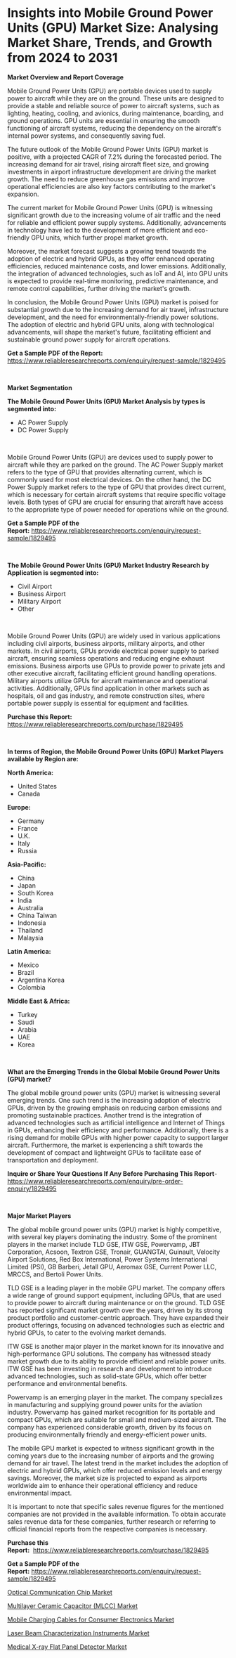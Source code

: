 <p><h1>Insights into Mobile Ground Power Units (GPU) Market Size: Analysing Market Share, Trends, and Growth from 2024 to 2031</h1></p><p><strong>Market Overview and Report Coverage</strong></p>
<p><p>Mobile Ground Power Units (GPU) are portable devices used to supply power to aircraft while they are on the ground. These units are designed to provide a stable and reliable source of power to aircraft systems, such as lighting, heating, cooling, and avionics, during maintenance, boarding, and ground operations. GPU units are essential in ensuring the smooth functioning of aircraft systems, reducing the dependency on the aircraft's internal power systems, and consequently saving fuel.</p><p>The future outlook of the Mobile Ground Power Units (GPU) market is positive, with a projected CAGR of 7.2% during the forecasted period. The increasing demand for air travel, rising aircraft fleet size, and growing investments in airport infrastructure development are driving the market growth. The need to reduce greenhouse gas emissions and improve operational efficiencies are also key factors contributing to the market's expansion.</p><p>The current market for Mobile Ground Power Units (GPU) is witnessing significant growth due to the increasing volume of air traffic and the need for reliable and efficient power supply systems. Additionally, advancements in technology have led to the development of more efficient and eco-friendly GPU units, which further propel market growth. </p><p>Moreover, the market forecast suggests a growing trend towards the adoption of electric and hybrid GPUs, as they offer enhanced operating efficiencies, reduced maintenance costs, and lower emissions. Additionally, the integration of advanced technologies, such as IoT and AI, into GPU units is expected to provide real-time monitoring, predictive maintenance, and remote control capabilities, further driving the market's growth.</p><p>In conclusion, the Mobile Ground Power Units (GPU) market is poised for substantial growth due to the increasing demand for air travel, infrastructure development, and the need for environmentally-friendly power solutions. The adoption of electric and hybrid GPU units, along with technological advancements, will shape the market's future, facilitating efficient and sustainable ground power supply for aircraft operations.</p></p>
<p><strong>Get a Sample PDF of the Report:</strong> <a href="https://www.reliableresearchreports.com/enquiry/request-sample/1829495">https://www.reliableresearchreports.com/enquiry/request-sample/1829495</a></p>
<p>&nbsp;</p>
<p><strong>Market Segmentation</strong></p>
<p><strong>The Mobile Ground Power Units (GPU) Market Analysis by types is segmented into:</strong></p>
<p><ul><li>AC Power Supply</li><li>DC Power Supply</li></ul></p>
<p>&nbsp;</p>
<p><p>Mobile Ground Power Units (GPU) are devices used to supply power to aircraft while they are parked on the ground. The AC Power Supply market refers to the type of GPU that provides alternating current, which is commonly used for most electrical devices. On the other hand, the DC Power Supply market refers to the type of GPU that provides direct current, which is necessary for certain aircraft systems that require specific voltage levels. Both types of GPU are crucial for ensuring that aircraft have access to the appropriate type of power needed for operations while on the ground.</p></p>
<p><strong>Get a Sample PDF of the Report:</strong>&nbsp;<a href="https://www.reliableresearchreports.com/enquiry/request-sample/1829495">https://www.reliableresearchreports.com/enquiry/request-sample/1829495</a></p>
<p>&nbsp;</p>
<p><strong>The Mobile Ground Power Units (GPU) Market Industry Research by Application is segmented into:</strong></p>
<p><ul><li>Civil Airport</li><li>Business Airport</li><li>Military Airport</li><li>Other</li></ul></p>
<p>&nbsp;</p>
<p><p>Mobile Ground Power Units (GPU) are widely used in various applications including civil airports, business airports, military airports, and other markets. In civil airports, GPUs provide electrical power supply to parked aircraft, ensuring seamless operations and reducing engine exhaust emissions. Business airports use GPUs to provide power to private jets and other executive aircraft, facilitating efficient ground handling operations. Military airports utilize GPUs for aircraft maintenance and operational activities. Additionally, GPUs find application in other markets such as hospitals, oil and gas industry, and remote construction sites, where portable power supply is essential for equipment and facilities.</p></p>
<p><strong>Purchase this Report:</strong>&nbsp; <a href="https://www.reliableresearchreports.com/purchase/1829495">https://www.reliableresearchreports.com/purchase/1829495</a></p>
<p>&nbsp;</p>
<p><strong>In terms of Region, the Mobile Ground Power Units (GPU) Market Players available by Region are:</strong></p>
<p>
    <p> <strong> North America: </strong>
        <ul>
            <li>United States</li>
            <li>Canada</li>
        </ul>
        </p> 
    <p> <strong> Europe: </strong>
        <ul>
            <li>Germany</li>
            <li>France</li>
            <li>U.K.</li>
            <li>Italy</li>
            <li>Russia</li>
        </ul>
        </p> 
    <p> <strong> Asia-Pacific: </strong>
        <ul>
            <li>China</li>
            <li>Japan</li>
            <li>South Korea</li>
            <li>India</li>
            <li>Australia</li>
            <li>China Taiwan</li>
            <li>Indonesia</li>
            <li>Thailand</li>
            <li>Malaysia</li>
        </ul>
        </p> 
    <p> <strong> Latin America: </strong>
        <ul>
            <li>Mexico</li>
            <li>Brazil</li>
            <li>Argentina Korea</li>
            <li>Colombia</li>
        </ul>
        </p> 
    <p> <strong> Middle East & Africa: </strong>
        <ul>
            <li>Turkey</li>
            <li>Saudi</li>
            <li>Arabia</li>
            <li>UAE</li>
            <li>Korea</li>
        </ul>
    </p>
    </p>
<p>&nbsp;</p>
<p><strong>What are the Emerging Trends in the Global Mobile Ground Power Units (GPU) market?</strong></p>
<p><p>The global mobile ground power units (GPU) market is witnessing several emerging trends. One such trend is the increasing adoption of electric GPUs, driven by the growing emphasis on reducing carbon emissions and promoting sustainable practices. Another trend is the integration of advanced technologies such as artificial intelligence and Internet of Things in GPUs, enhancing their efficiency and performance. Additionally, there is a rising demand for mobile GPUs with higher power capacity to support larger aircraft. Furthermore, the market is experiencing a shift towards the development of compact and lightweight GPUs to facilitate ease of transportation and deployment.</p></p>
<p><strong>Inquire or Share Your Questions If Any Before Purchasing This Report</strong>- <a href="https://www.reliableresearchreports.com/enquiry/pre-order-enquiry/1829495">https://www.reliableresearchreports.com/enquiry/pre-order-enquiry/1829495</a></p>
<p>&nbsp;</p>
<p><strong>Major Market Players</strong></p>
<p><p>The global mobile ground power units (GPU) market is highly competitive, with several key players dominating the industry. Some of the prominent players in the market include TLD GSE, ITW GSE, Powervamp, JBT Corporation, Acsoon, Textron GSE, Tronair, GUANGTAI, Guinault, Velocity Airport Solutions, Red Box International, Power Systems International Limited (PSI), GB Barberi, Jetall GPU, Aeromax GSE, Current Power LLC, MRCCS, and Bertoli Power Units.</p><p>TLD GSE is a leading player in the mobile GPU market. The company offers a wide range of ground support equipment, including GPUs, that are used to provide power to aircraft during maintenance or on the ground. TLD GSE has reported significant market growth over the years, driven by its strong product portfolio and customer-centric approach. They have expanded their product offerings, focusing on advanced technologies such as electric and hybrid GPUs, to cater to the evolving market demands.</p><p>ITW GSE is another major player in the market known for its innovative and high-performance GPU solutions. The company has witnessed steady market growth due to its ability to provide efficient and reliable power units. ITW GSE has been investing in research and development to introduce advanced technologies, such as solid-state GPUs, which offer better performance and environmental benefits.</p><p>Powervamp is an emerging player in the market. The company specializes in manufacturing and supplying ground power units for the aviation industry. Powervamp has gained market recognition for its portable and compact GPUs, which are suitable for small and medium-sized aircraft. The company has experienced considerable growth, driven by its focus on producing environmentally friendly and energy-efficient power units.</p><p>The mobile GPU market is expected to witness significant growth in the coming years due to the increasing number of airports and the growing demand for air travel. The latest trend in the market includes the adoption of electric and hybrid GPUs, which offer reduced emission levels and energy savings. Moreover, the market size is projected to expand as airports worldwide aim to enhance their operational efficiency and reduce environmental impact.</p><p>It is important to note that specific sales revenue figures for the mentioned companies are not provided in the available information. To obtain accurate sales revenue data for these companies, further research or referring to official financial reports from the respective companies is necessary.</p></p>
<p><strong>Purchase this Report:</strong>&nbsp;&nbsp;<a href="https://www.reliableresearchreports.com/purchase/1829495">https://www.reliableresearchreports.com/purchase/1829495</a></p>
<p></p>
<p><strong>Get a Sample PDF of the Report:</strong>&nbsp;<a href="https://www.reliableresearchreports.com/enquiry/request-sample/1829495">https://www.reliableresearchreports.com/enquiry/request-sample/1829495</a></p>
<p><p><a href="https://github.com/ambrozg/Market-Research-Report-List-2/blob/main/optical-communication-chip-market.md">Optical Communication Chip Market</a></p><p><a href="https://github.com/dzharov81/Market-Research-Report-List-2/blob/main/multilayer-ceramic-capacitor-mlcc-market.md">Multilayer Ceramic Capacitor (MLCC) Market</a></p><p><a href="https://github.com/scarol104/Market-Research-Report-List-2/blob/main/mobile-charging-cables-for-consumer-electronics-market.md">Mobile Charging Cables for Consumer Electronics Market</a></p><p><a href="https://github.com/maliyahmorrow6654/Market-Research-Report-List-2/blob/main/laser-beam-characterization-instruments-market.md">Laser Beam Characterization Instruments Market</a></p><p><a href="https://github.com/deliacustodio40/Market-Research-Report-List-2/blob/main/medical-x-ray-flat-panel-detector-market.md">Medical X-ray Flat Panel Detector Market</a></p></p>
